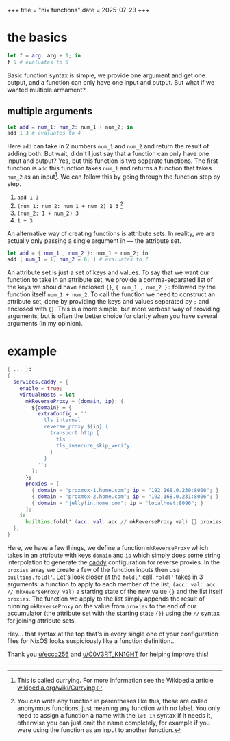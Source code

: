 +++
title = "nix functions"
date = 2025-07-23
+++

# the basics
```nix
let f = arg: arg + 1; in
f 5 # evaluates to 6
```

Basic function syntax is simple, we provide one argument and get one output, and a function can only have one input and output. But what if we wanted multiple armament?

## multiple arguments

```nix
let add = num_1: num_2: num_1 + num_2; in
add 1 3 # evaluates to 4
```

Here `add` can take in 2 numbers `num_1` and `num_2` and return the result of adding both. But wait, didn't I just say that a function can only have one input and output? Yes, but this function is two separate functions. The first function is `add` this function takes `num_1` and returns a function that takes `num_2` as an input[^currying_wiki]. We can follow this by going through the function step by step.

[^currying_wiki]: This is called currying. For more information see the Wikipedia article [wikipedia.org/wiki/Currying](<https://wikipedia.org/wiki/Currying>)

1. `add 1 3`
2. `(num_1: num_2: num_1 + num_2) 1 3` [^anon_functions]
3. `(num_2: 1 + num_2) 3`
4. `1 + 3`

[^anon_functions]: You can write any function in parentheses like this, these are called anonymous functions, just meaning any function with no label. You only need to assign a function a name with the `let in` syntax if it needs it, otherwise you can just omit the name completely, for example if you were using the function as an input to another function.

An alternative way of creating functions is attribute sets. In reality, we are actually only passing a single argument in — the attribute set.

```nix
let add = { num_1 , num_2 }: num_1 + num_2; in
add { num_1 = 1; num_2 = 6; } # evaluates to 7
```

An attribute set is just a set of keys and values. To say that we want our function to take in an attribute set, we provide a comma-separated list of the keys we should have enclosed `{}`, `{ num_1 , num_2 }:` followed by the function itself `num_1 + num_2`. To call the function we need to construct an attribute set, done by providing the keys and values separated by `;` and enclosed with `{}`. This is a more simple, but more verbose way of providing arguments, but is often the better choice for clarity when you have several arguments (in my opinion).

# example
```nix
{ ... }:
{
  services.caddy = {
    enable = true;
    virtualHosts = let
      mkReverseProxy = {domain, ip}: {
        ${domain} = {
          extraConfig = ''
            tls internal
            reverse_proxy ${ip} {
              transport http {
                tls
                tls_insecure_skip_verify
              }
            }
          '';
        };
      };
      proxies = [
        { domain = "proxmox-1.home.com"; ip = "192.168.0.230:8006"; }
        { domain = "proxmox-2.home.com"; ip = "192.168.0.231:8006"; }
        { domain = "jellyfin.home.com"; ip = "localhost:8096"; }
      ];
    in
      builtins.foldl' (acc: val: acc // mkReverseProxy val) {} proxies;
  };
}
```

Here, we have a few things, we define a function `mkReverseProxy` which takes in an attribute with keys `domain` and `ip` which simply does some string interpolation to generate the [caddy](<https://caddyserver.com/>) configuration for reverse proxies. In the `proxies` array we create a few of the function inputs then use `builtins.foldl'`. Let's look closer at the `foldl'` call. `foldl'` takes in 3 arguments: a function to apply to each member of the list, `(acc: val: acc // mkReverseProxy val)` a starting state of the new value `{}` and the list itself `proxies`. The function we apply to the list simply appends the result of running `mkReverseProxy` on the value from `proxies` to the end of our accumulator (the attribute set with the starting state `{}`) using the `//` syntax for joining attribute sets.

Hey... that syntax at the top that's in every single one of your configuration files for NixOS looks suspiciously like a function definition...

Thank you [u/ecco256](<https://www.reddit.com/user/ecco256/>) and [u/C0V3RT_KN1GHT](<https://www.reddit.com/user/C0V3RT_KN1GHT/>) for helping improve this!

---
